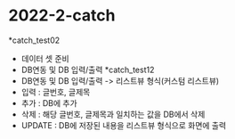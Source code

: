 # 2022-2-catch 

*catch_test02
  + 데이터 셋 준비
  + DB연동 및 DB 입력/출력
*catch_test12
  + DB연동 및 DB 입력/출력 -> 리스트뷰 형식(커스텀 리스트뷰)
  + 입력 : 글번호, 글제목
  + 추가 : DB에 추가
  + 삭제 : 해당 글번호, 글제목과 일치하는 값을 DB에서 삭제
  + UPDATE : DB에 저장된 내용을 리스트뷰 형식으로 화면에 출력
